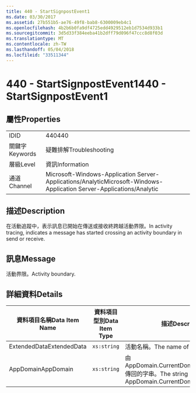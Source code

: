 ```yaml
---
title: 440 - StartSignpostEvent1
ms.date: 03/30/2017
ms.assetid: 27b551b5-ae76-49f8-bab8-6300009eb4c1
ms.openlocfilehash: 4b2b6b0fa9df4725edd4929512eb1d7534d933b1
ms.sourcegitcommit: 3d5d33f384eeba41b2dff79d096f47ccc8d8f03d
ms.translationtype: MT
ms.contentlocale: zh-TW
ms.lasthandoff: 05/04/2018
ms.locfileid: "33511344"
---
```

# <a name="440---startsignpostevent1"></a><span data-ttu-id="5ae51-102">440 - StartSignpostEvent1</span><span class="sxs-lookup"><span data-stu-id="5ae51-102">440 - StartSignpostEvent1</span></span>
## <a name="properties"></a><span data-ttu-id="5ae51-103">屬性</span><span class="sxs-lookup"><span data-stu-id="5ae51-103">Properties</span></span>  
  
|||  
|-|-|  
|<span data-ttu-id="5ae51-104">ID</span><span class="sxs-lookup"><span data-stu-id="5ae51-104">ID</span></span>|<span data-ttu-id="5ae51-105">440</span><span class="sxs-lookup"><span data-stu-id="5ae51-105">440</span></span>|  
|<span data-ttu-id="5ae51-106">關鍵字</span><span class="sxs-lookup"><span data-stu-id="5ae51-106">Keywords</span></span>|<span data-ttu-id="5ae51-107">疑難排解</span><span class="sxs-lookup"><span data-stu-id="5ae51-107">Troubleshooting</span></span>|  
|<span data-ttu-id="5ae51-108">層級</span><span class="sxs-lookup"><span data-stu-id="5ae51-108">Level</span></span>|<span data-ttu-id="5ae51-109">資訊</span><span class="sxs-lookup"><span data-stu-id="5ae51-109">Information</span></span>|  
|<span data-ttu-id="5ae51-110">通道</span><span class="sxs-lookup"><span data-stu-id="5ae51-110">Channel</span></span>|<span data-ttu-id="5ae51-111">Microsoft-Windows-Application Server-Applications/Analytic</span><span class="sxs-lookup"><span data-stu-id="5ae51-111">Microsoft-Windows-Application Server-Applications/Analytic</span></span>|  
  
## <a name="description"></a><span data-ttu-id="5ae51-112">描述</span><span class="sxs-lookup"><span data-stu-id="5ae51-112">Description</span></span>  
 <span data-ttu-id="5ae51-113">在活動追蹤中，表示訊息已開始在傳送或接收終跨越活動界限。</span><span class="sxs-lookup"><span data-stu-id="5ae51-113">In activity tracing, indicates a message has started crossing an activity boundary in send or receive.</span></span>  
  
## <a name="message"></a><span data-ttu-id="5ae51-114">訊息</span><span class="sxs-lookup"><span data-stu-id="5ae51-114">Message</span></span>  
 <span data-ttu-id="5ae51-115">活動界限。</span><span class="sxs-lookup"><span data-stu-id="5ae51-115">Activity boundary.</span></span>  
  
## <a name="details"></a><span data-ttu-id="5ae51-116">詳細資料</span><span class="sxs-lookup"><span data-stu-id="5ae51-116">Details</span></span>  
  
|<span data-ttu-id="5ae51-117">資料項目名稱</span><span class="sxs-lookup"><span data-stu-id="5ae51-117">Data Item Name</span></span>|<span data-ttu-id="5ae51-118">資料項目型別</span><span class="sxs-lookup"><span data-stu-id="5ae51-118">Data Item Type</span></span>|<span data-ttu-id="5ae51-119">描述</span><span class="sxs-lookup"><span data-stu-id="5ae51-119">Description</span></span>|  
|--------------------|--------------------|-----------------|  
|<span data-ttu-id="5ae51-120">ExtendedData</span><span class="sxs-lookup"><span data-stu-id="5ae51-120">ExtendedData</span></span>|`xs:string`|<span data-ttu-id="5ae51-121">活動名稱。</span><span class="sxs-lookup"><span data-stu-id="5ae51-121">The name of the activity.</span></span>|  
|<span data-ttu-id="5ae51-122">AppDomain</span><span class="sxs-lookup"><span data-stu-id="5ae51-122">AppDomain</span></span>|`xs:string`|<span data-ttu-id="5ae51-123">由 AppDomain.CurrentDomain.FriendlyName 傳回的字串。</span><span class="sxs-lookup"><span data-stu-id="5ae51-123">The string returned by AppDomain.CurrentDomain.FriendlyName.</span></span>|
